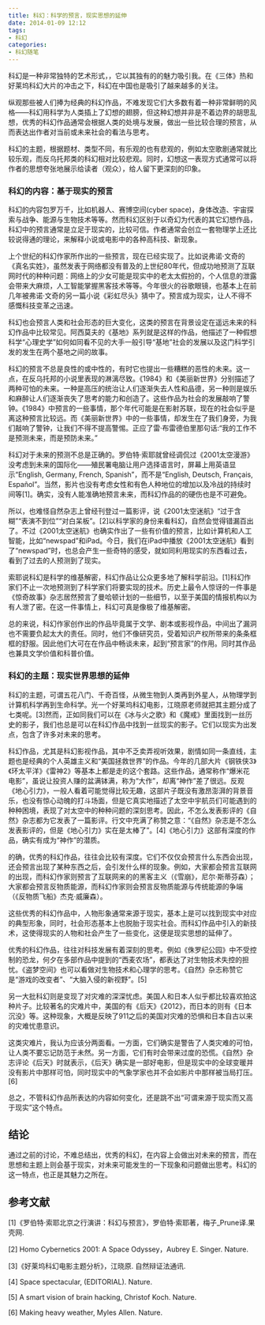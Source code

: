 ```yaml
---
title: 科幻：科学的预言，现实思想的延伸
date: 2014-01-09 12:12
tags:
- 科幻
categories:
- 科幻随笔
---
```


科幻是一种非常独特的艺术形式，，它以其独有的的魅力吸引我。在《三体》热和好莱坞科幻大片的冲击之下，科幻在中国也是吸引了越来越多的关注。

<!--- more --->

纵观那些被人们捧为经典的科幻作品，不难发现它们大多数有着一种非常鲜明的风格——科幻用科学为人类插上了幻想的翅膀，但这种幻想并非是不着边界的胡思乱想，优秀的科幻作品通常会根据人类的处境与发展，做出一些比较合理的预言，从而表达出作者对当前或未来社会的看法与思考。

科幻的主题，根据题材、类型不同，有乐观的也有悲观的，例如太空歌剧通常就比较乐观，而反乌托邦类的科幻相对比较悲观。同时，幻想这一表现方式通常可以将作者的思想夸张地展示给读者（观众），给人留下更深刻的印象。

### 科幻的内容：基于现实的预言
科幻的内容包罗万千，比如机器人、赛博空间(cyber space)，身体改造、宇宙探索与战争、能源与生物技术等等。然而科幻区别于以奇幻为代表的其它幻想作品，科幻中的预言通常是立足于现实的，比较可信。作者通常会创立一套物理学上还比较说得通的理论，来解释小说或电影中的各种高科技、新现象。

上个世纪的科幻作家所作出的一些预言，现在已经实现了。比如说弗诺·文奇的《真名实姓》，虽然发表于网络都没有普及的上世纪80年代，但成功地预测了互联网时代的种种问题：网络上的少女可能是现实中的老太太假扮的，个人信息的泄露会带来大麻烦，人工智能掌握黑客技术等等。今年很火的谷歌眼镜，也基本上在前几年被弗诺·文奇的另一篇小说《彩虹尽头》猜中了。预言成为现实，让人不得不感慨科技变革之迅速。

科幻也会预言人类和社会形态的巨大变化，这类的预言在背景设定在遥远未来的科幻作品中比较常见。阿西莫夫的《基地》系列就是这样的作品，他描述了一种假想科学“心理史学”如何如同看不见的大手一般引导“基地”社会的发展以及这门科学引发的发生在两个基地之间的故事。 

科幻的预言不总是良性的或中性的，有时它也提出一些糟糕的恶性的未来。这一点，在反乌托邦的小说里表现的淋漓尽致。《1984》和《美丽新世界》分别描述了两种可怕的未来。一种是高压的统治让人们逐渐失去人性和品德，另一种则是娱乐和麻醉让人们逐渐丧失了思考的能力和创造了。这些作品为社会的发展敲响了警钟。《1984》中预言的一些事情，那个年代可能是在影射苏联，现在的社会似乎是离这种预言比较远。而《美丽新世界》中的一些事情，却发生在了我们身旁，为我们敲响了警钟，让我们不得不提高警惕。正应了雷·布雷德伯里那句话:“我的工作不是预测未来，而是预防未来。”

科幻对于未来的预测不总是正确的。罗伯特·索耶就曾经调侃过《2001太空漫游》没考虑到未来的国际化——殖民署电脑让用户选择语言时，屏幕上用英语显示“English, Germany, French, Spanish”，而不是“English, Deutsch, Français, Español”。当然，影片也没有考虑女性和有色人种地位的增加以及冷战的持续时间等[1]。确实，没有人能准确地预言未来，而科幻作品的的硬伤也是不可避免。

所以，也难怪自然杂志上曾经刊登过一篇影评，说《2001太空迷航》“过于含糊”“表演不到位”“对白呆板”。[2]以科学家的身份来看科幻，自然会觉得错漏百出了。不过《2001太空迷航》也确实作出了一些有价值的预言，比如计算机和人工智能，比如“newspad”和iPad。今日，我们在iPad中播放《2001太空迷航》看到了“newspad”时，也总会产生一些奇特的感受，就如同利用现实的东西看过去，看到了过去的人预测到了现实。

索耶说科幻是科学的维基解密，科幻作品让公众更多地了解科学前沿。[1]科幻作家们不止一次地预测到了科学家们将要实现的技术。历史上最令人惊讶的一件事是《惊奇故事》杂志居然预言了曼哈顿计划的一些细节，以至于美国的情报机构以为有人泄了密。在这一件事情上，科幻可真是像极了维基解密。

总的来说，科幻作家创作出的作品毕竟属于文学、剧本或影视作品，中间出了漏洞也不需要负起太大的责任。同时，他们不像研究员，受着知识产权所带来的条条框框的舒服。因此他们大可在在作品中畅谈未来，起到“预言家”的作用。同时其作品也兼具文学价值和科普价值。

### 科幻的主题：现实世界思想的延伸

科幻的主题，可谓五花八门、千奇百怪，从微生物到人类再到外星人，从物理学到计算机科学再到生命科学。光一个好莱坞科幻电影，江晓原老师就把其主题分成了七类呢。[3]然而，正如同我们可以在《冰与火之歌》和《魔戒》里面找到一丝历史的影子，我们也总是可以在科幻作品中找到一丝现实的影子。它们以现实为出发点，包含了许多对未来的思考。

科幻作品，尤其是科幻影视作品，其中不乏卖弄视听效果，剧情如同一条直线，主题也是经典的个人英雄主义和“美国拯救世界”的作品。今年的几部大片《钢铁侠3》《环太平洋》《雷神2》等基本上都是走的这个套路。这些作品，通常称作“爆米花电影”，虽说让投资人赚的盆满钵满，称为“大作”，却离“神作”差了很远。反观《地心引力》，一般人看着可能觉得比较无趣，这部片子既没有激昂澎湃的背景音乐，也没有惊心动魄的打斗场面，但是它真实地描述了太空中宇航员们可能遇到的种种困境，表现了对太空中的种种问题的深刻思考。因此，不怎么发表影评的《自然》杂志都为它发表了一篇影评。行文中充满了称赞之意：“《自然》杂志是不怎么发表影评的，但是《地心引力》实在是太棒了”。[4]《地心引力》这部有深度的作品，确实有成为“神作”的潜质。

的确，优秀的科幻作品，往往会比较有深度。它们不仅仅会预言什么东西会出现，还会预言出现了某种东西之后，会引发什么样的现象。例如，大家都会预言互联网的出现，而科幻作家则预言了互联网来的的黑客主义（《雪崩》，尼尔·斯蒂芬森）；大家都会预言反物质能源，而科幻作家则会预言反物质能源与传统能源的争端（《反物质飞船》杰克·威廉森）。

这些优秀的科幻作品中，人物形象通常来源于现实，基本上是可以找到现实中对应的典型形象，同时，社会形态基本上也脱胎于现实社会。而科幻作品中引入的新技术，这使得现实的人物和社会产生了一些变化，这便是现实思想的延伸了。

优秀的科幻作品，往往对科技发展有着深刻的思考。例如《侏罗纪公园》中不受控制的恐龙，何夕在多部作品中提到的“西麦农场”，都表达了对生物技术失控的担忧。《盗梦空间》也可以看做对生物技术和心理学的思考。《自然》杂志称赞它是“游戏的改变者”、“大脑入侵的新视野”。[5]

另一大批科幻则是变现了对灾难的深深忧虑。美国人和日本人似乎都比较喜欢拍这种片子。比较著名的灾难片中，美国的有《后天》《2012》，而日本的则有《日本沉没》等。这种现象，大概是反映了911之后的美国对灾难的恐惧和日本自古以来的灾难忧患意识。

这类灾难片，我认为应该分两面看。一方面，它们确实是警告了人类灾难的可怕，让人类不要忘记防范于未然。另一方面，它们有时会带来过度的恐慌。《自然》杂志评论《后天》时就表示，《后天》确实是一部好电影，但是现实中的全球变暖并没有影片中那样可怕，同时现实中的气象学家也并不会如影片中那样被当局打压。[6]

总之，不管科幻作品所表达的内容如何变化，还是跳不出“可谓来源于现实而又高于现实”这个特点。

## 结论

通过之前的讨论，不难总结出，优秀的科幻，在内容上会做出对未来的预言，而在思想和主题上则会基于现实，对未来可能发生的一下现象和问题做出思考。科幻的这一特点，也正是其魅力之所在。

## 参考文献
[1]《罗伯特·索耶北京之行演讲：科幻与预言》，罗伯特·索耶著，梅子_Prune译.果壳网.

[2] Homo Cybernetics 2001: A Space Odyssey，Aubrey E. Singer. Nature.

[3]《好莱坞科幻电影主题分析》，江晓原. 自然辩证法通讯.

[4] Space spectacular, (EDITORIAL). Nature.

[5] A smart vision of brain hacking, Christof Koch. Nature.

[6] Making heavy weather, Myles Allen. Nature.
